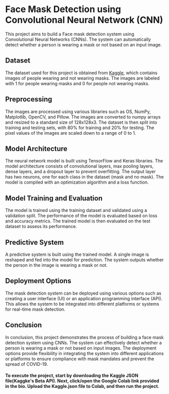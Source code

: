 # Face Mask Detection using Convolutional Neural Network (CNN)

This project aims to build a Face mask detection system using Convolutional Neural Networks (CNNs). The system can automatically detect whether a person is wearing a mask or not based on an input image.

## Dataset

The dataset used for this project is obtained from [Kaggle](https://www.kaggle.com/datasets/omkargurav/face-mask-dataset), which contains images of people wearing and not wearing masks. The images are labeled with 1 for people wearing masks and 0 for people not wearing masks.

## Preprocessing

The images are processed using various libraries such as OS, NumPy, Matplotlib, OpenCV, and Pillow. The images are converted to numpy arrays and resized to a standard size of 128x128x3. The dataset is then split into training and testing sets, with 80% for training and 20% for testing. The pixel values of the images are scaled down to a range of 0 to 1.

## Model Architecture

The neural network model is built using TensorFlow and Keras libraries. The model architecture consists of convolutional layers, max pooling layers, dense layers, and a dropout layer to prevent overfitting. The output layer has two neurons, one for each class in the dataset (mask and no mask). The model is compiled with an optimization algorithm and a loss function.

## Model Training and Evaluation

The model is trained using the training dataset and validated using a validation split. The performance of the model is evaluated based on loss and accuracy metrics. The trained model is then evaluated on the test dataset to assess its performance.

## Predictive System

A predictive system is built using the trained model. A single image is reshaped and fed into the model for prediction. The system outputs whether the person in the image is wearing a mask or not.

## Deployment Options

The mask detection system can be deployed using various options such as creating a user interface (UI) or an application programming interface (API). This allows the system to be integrated into different platforms or systems for real-time mask detection.

## Conclusion

In conclusion, this project demonstrates the process of building a face mask detection system using CNNs. The system can effectively detect whether a person is wearing a mask or not based on input images. The deployment options provide flexibility in integrating the system into different applications or platforms to ensure compliance with mask mandates and prevent the spread of COVID-19.

#### To execute the project, start by downloading the Kaggle JSON file(Kaggke's Beta API). Next, click/open the Google Colab link provided in the bio. Upload the Kaggle.json file to Colab, and then run the project.
